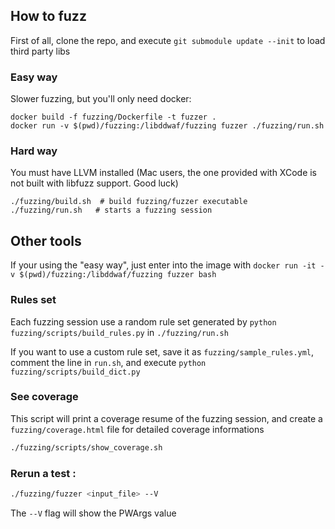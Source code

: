 ## How to fuzz

First of all, clone the repo, and execute `git submodule update --init` to load third party libs
### Easy way

Slower fuzzing, but you'll only need docker:

```
docker build -f fuzzing/Dockerfile -t fuzzer .
docker run -v $(pwd)/fuzzing:/libddwaf/fuzzing fuzzer ./fuzzing/run.sh
```

### Hard way

You must have LLVM installed (Mac users, the one provided with XCode is not built with libfuzz support. Good luck)

```
./fuzzing/build.sh  # build fuzzing/fuzzer executable
./fuzzing/run.sh   # starts a fuzzing session
```

## Other tools

If your using the "easy way", just enter into the image with `docker run -it -v $(pwd)/fuzzing:/libddwaf/fuzzing fuzzer bash`

### Rules set

Each fuzzing session use a random rule set generated by `python fuzzing/scripts/build_rules.py` in `./fuzzing/run.sh`

If you want to use a custom rule set, save it as `fuzzing/sample_rules.yml`, comment the line in `run.sh`, and execute `python fuzzing/scripts/build_dict.py`

### See coverage

This script will print a coverage resume of the fuzzing session, and create a `fuzzing/coverage.html` file for detailed coverage informations

```bash
./fuzzing/scripts/show_coverage.sh
```

### Rerun a test : 

```bash
./fuzzing/fuzzer <input_file> --V
```

The `--V` flag will show the PWArgs value
